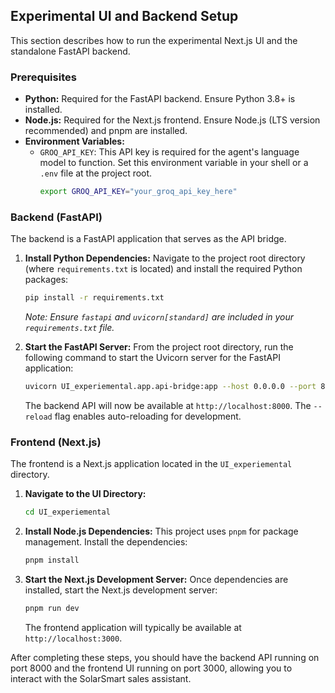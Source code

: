 ## Experimental UI and Backend Setup

This section describes how to run the experimental Next.js UI and the standalone FastAPI backend.

### Prerequisites

*   **Python:** Required for the FastAPI backend. Ensure Python 3.8+ is installed.
*   **Node.js:** Required for the Next.js frontend. Ensure Node.js (LTS version recommended) and pnpm are installed.
*   **Environment Variables:**
    *   `GROQ_API_KEY`: This API key is required for the agent's language model to function. Set this environment variable in your shell or a `.env` file at the project root.
        ```bash
        export GROQ_API_KEY="your_groq_api_key_here"
        ```

### Backend (FastAPI)

The backend is a FastAPI application that serves as the API bridge.

1.  **Install Python Dependencies:**
    Navigate to the project root directory (where `requirements.txt` is located) and install the required Python packages:
    ```bash
    pip install -r requirements.txt
    ```
    *Note: Ensure `fastapi` and `uvicorn[standard]` are included in your `requirements.txt` file.*

2.  **Start the FastAPI Server:**
    From the project root directory, run the following command to start the Uvicorn server for the FastAPI application:
    ```bash
    uvicorn UI_experiemental.app.api-bridge:app --host 0.0.0.0 --port 8000 --reload
    ```
    The backend API will now be available at `http://localhost:8000`. The `--reload` flag enables auto-reloading for development.

### Frontend (Next.js)

The frontend is a Next.js application located in the `UI_experiemental` directory.

1.  **Navigate to the UI Directory:**
    ```bash
    cd UI_experiemental
    ```

2.  **Install Node.js Dependencies:**
    This project uses `pnpm` for package management. Install the dependencies:
    ```bash
    pnpm install
    ```

3.  **Start the Next.js Development Server:**
    Once dependencies are installed, start the Next.js development server:
    ```bash
    pnpm run dev
    ```
    The frontend application will typically be available at `http://localhost:3000`.

After completing these steps, you should have the backend API running on port 8000 and the frontend UI running on port 3000, allowing you to interact with the SolarSmart sales assistant.
